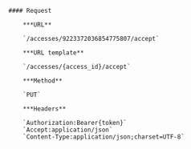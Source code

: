     #### Request

        ***URL**

        `/accesses/9223372036854775807/accept`

        ***URL template**

        `/accesses/{access_id}/accept`

        ***Method**

        `PUT`

        ***Headers**

        `Authorization:Bearer{token}`
        `Accept:application/json`
        `Content-Type:application/json;charset=UTF-8`
